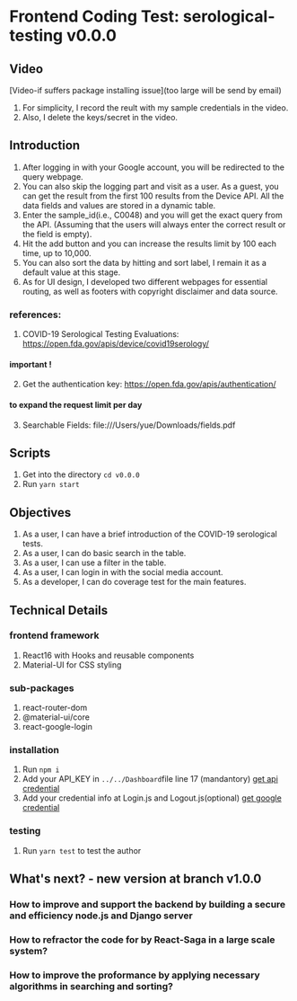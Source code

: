 # Frontend Coding Test: serological-testing v0.0.0

## Video

[Video-if suffers package installing issue](too large will be send by email)

1. For simplicity, I record the reult with my sample credentials in the video.
2. Also, I delete the keys/secret in the video.

## Introduction

1. After logging in with your Google account, you will be redirected to the query webpage.
2. You can also skip the logging part and visit as a user. As a guest, you can get the result from the first 100 results from the Device API. All the data fields and values are stored in a dynamic table.
3. Enter the sample_id(i.e., C0048) and you will get the exact query from the API.
   (Assuming that the users will always enter the correct result or the field is empty).
4. Hit the add button and you can increase the results limit by 100 each time, up to 10,000.
5. You can also sort the data by hitting and sort label, I remain it as a default value at this stage.
6. As for UI design, I developed two different webpages for essential routing, as well as footers with copyright disclaimer and data source.

### references:

1. COVID-19 Serological Testing Evaluations: https://open.fda.gov/apis/device/covid19serology/

#### important !

2. Get the authentication key: https://open.fda.gov/apis/authentication/

#### to expand the request limit per day

3. Searchable Fields: file:///Users/yue/Downloads/fields.pdf

## Scripts

1. Get into the directory `cd v0.0.0`
2. Run `yarn start`

## Objectives

1. As a user, I can have a brief introduction of the COVID-19 serological tests.
2. As a user, I can do basic search in the table.
3. As a user, I can use a filter in the table.
4. As a user, I can login in with the social media account.
5. As a developer, I can do coverage test for the main features.

## Technical Details

### frontend framework

1. React16 with Hooks and reusable components
2. Material-UI for CSS styling

### sub-packages

1. react-router-dom
2. @material-ui/core
3. react-google-login

### installation

1. Run `npm i`
2. Add your API_KEY in `../../Dashboard`file line 17 (mandantory)
   [get api credential](https://open.fda.gov/apis/authentication/)
3. Add your credential info at Login.js and Logout.js(optional)
   [get google credential](https://console.developers.google.com/apis/credentials?pli=1)

### testing

1. Run `yarn test` to test the author

## What's next? - new version at branch v1.0.0

### How to improve and support the backend by building a secure and efficiency node.js and Django server

### How to refractor the code for by React-Saga in a large scale system?

### How to improve the proformance by applying necessary algorithms in searching and sorting?
